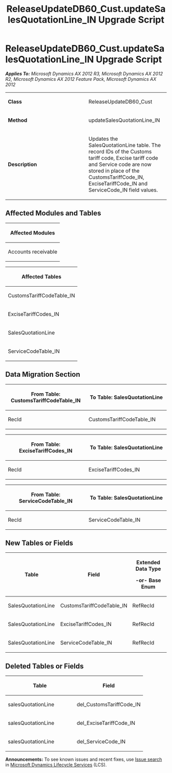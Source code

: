 ﻿---
title: ReleaseUpdateDB60_Cust.updateSalesQuotationLine_IN Upgrade Script
TOCTitle: ReleaseUpdateDB60_Cust.updateSalesQuotationLine_IN Upgrade Script
ms:assetid: 5683306a-34d1-2e04-aa52-51db588b0aa5
ms:mtpsurl: https://msdn.microsoft.com/en-us/library/JJ736201(v=AX.60)
ms:contentKeyID: 49708377
ms.date: 05/18/2015
mtps_version: v=AX.60
---

# ReleaseUpdateDB60\_Cust.updateSalesQuotationLine\_IN Upgrade Script 


_**Applies To:** Microsoft Dynamics AX 2012 R3, Microsoft Dynamics AX 2012 R2, Microsoft Dynamics AX 2012 Feature Pack, Microsoft Dynamics AX 2012_

<table>
<colgroup>
<col style="width: 50%" />
<col style="width: 50%" />
</colgroup>
<tbody>
<tr class="odd">
<td><p><strong>Class</strong></p></td>
<td><p>ReleaseUpdateDB60_Cust</p></td>
</tr>
<tr class="even">
<td><p><strong>Method</strong></p></td>
<td><p>updateSalesQuotationLine_IN</p></td>
</tr>
<tr class="odd">
<td><p><strong>Description</strong></p></td>
<td><p>Updates the SalesQuotationLine table. The record IDs of the Customs tariff code, Excise tariff code and Service code are now stored in place of the CustomsTariffCode_IN, ExciseTariffCode_IN and ServiceCode_IN field values.</p></td>
</tr>
</tbody>
</table>


## Affected Modules and Tables

<table>
<colgroup>
<col style="width: 100%" />
</colgroup>
<thead>
<tr class="header">
<th><p>Affected Modules</p></th>
</tr>
</thead>
<tbody>
<tr class="odd">
<td><p>Accounts receivable</p></td>
</tr>
</tbody>
</table>


<table>
<colgroup>
<col style="width: 100%" />
</colgroup>
<thead>
<tr class="header">
<th><p>Affected Tables</p></th>
</tr>
</thead>
<tbody>
<tr class="odd">
<td><p>CustomsTariffCodeTable_IN</p></td>
</tr>
<tr class="even">
<td><p>ExciseTariffCodes_IN</p></td>
</tr>
<tr class="odd">
<td><p>SalesQuotationLine</p></td>
</tr>
<tr class="even">
<td><p>ServiceCodeTable_IN</p></td>
</tr>
</tbody>
</table>


## Data Migration Section

<table>
<colgroup>
<col style="width: 50%" />
<col style="width: 50%" />
</colgroup>
<thead>
<tr class="header">
<th><p>From Table: CustomsTariffCodeTable_IN</p></th>
<th><p>To Table: SalesQuotationLine</p></th>
</tr>
</thead>
<tbody>
<tr class="odd">
<td><p>RecId</p></td>
<td><p>CustomsTariffCodeTable_IN</p></td>
</tr>
</tbody>
</table>


<table>
<colgroup>
<col style="width: 50%" />
<col style="width: 50%" />
</colgroup>
<thead>
<tr class="header">
<th><p>From Table: ExciseTariffCodes_IN</p></th>
<th><p>To Table: SalesQuotationLine</p></th>
</tr>
</thead>
<tbody>
<tr class="odd">
<td><p>RecId</p></td>
<td><p>ExciseTariffCodes_IN</p></td>
</tr>
</tbody>
</table>


<table>
<colgroup>
<col style="width: 50%" />
<col style="width: 50%" />
</colgroup>
<thead>
<tr class="header">
<th><p>From Table: ServiceCodeTable_IN</p></th>
<th><p>To Table: SalesQuotationLine</p></th>
</tr>
</thead>
<tbody>
<tr class="odd">
<td><p>RecId</p></td>
<td><p>ServiceCodeTable_IN</p></td>
</tr>
</tbody>
</table>


## New Tables or Fields

<table>
<colgroup>
<col style="width: 33%" />
<col style="width: 33%" />
<col style="width: 33%" />
</colgroup>
<thead>
<tr class="header">
<th><p>Table</p></th>
<th><p>Field</p></th>
<th><p>Extended Data Type</p>
<p>-or- Base Enum</p></th>
</tr>
</thead>
<tbody>
<tr class="odd">
<td><p>SalesQuotationLine</p></td>
<td><p>CustomsTariffCodeTable_IN</p></td>
<td><p>RefRecId</p></td>
</tr>
<tr class="even">
<td><p>SalesQuotationLine</p></td>
<td><p>ExciseTariffCodes_IN</p></td>
<td><p>RefRecId</p></td>
</tr>
<tr class="odd">
<td><p>SalesQuotationLine</p></td>
<td><p>ServiceCodeTable_IN</p></td>
<td><p>RefRecId</p></td>
</tr>
</tbody>
</table>


## Deleted Tables or Fields

<table>
<colgroup>
<col style="width: 50%" />
<col style="width: 50%" />
</colgroup>
<thead>
<tr class="header">
<th><p>Table</p></th>
<th><p>Field</p></th>
</tr>
</thead>
<tbody>
<tr class="odd">
<td><p>salesQuotationLine</p></td>
<td><p>del_CustomsTariffCode_IN</p></td>
</tr>
<tr class="even">
<td><p>salesQuotationLine</p></td>
<td><p>del_ExciseTariffCode_IN</p></td>
</tr>
<tr class="odd">
<td><p>salesQuotationLine</p></td>
<td><p>del_ServiceCode_IN</p></td>
</tr>
</tbody>
</table>

  
**Announcements:** To see known issues and recent fixes, use [Issue search](http://go.microsoft.com/fwlink/?linkid=389258) in [Microsoft Dynamics Lifecycle Services](http://go.microsoft.com/fwlink/?linkid=306505) (LCS).

